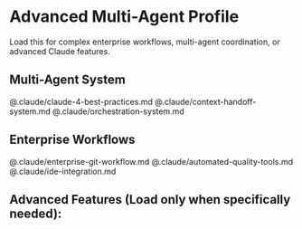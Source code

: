 # Advanced Multi-Agent Profile

Load this for complex enterprise workflows, multi-agent coordination, or advanced Claude features.

## Multi-Agent System
@.claude/claude-4-best-practices.md
@.claude/context-handoff-system.md
@.claude/orchestration-system.md

## Enterprise Workflows
@.claude/enterprise-git-workflow.md
@.claude/automated-quality-tools.md
@.claude/ide-integration.md

## Advanced Features (Load only when specifically needed):
<!-- Full Multi-Agent Suite:
@.claude/dynamic-profile-loader.md
@.claude/advanced-memory-system.md
@.claude/mcp-integration.md
@.claude/slash-commands.md
@.claude/unix-piping-agents.md
-->
